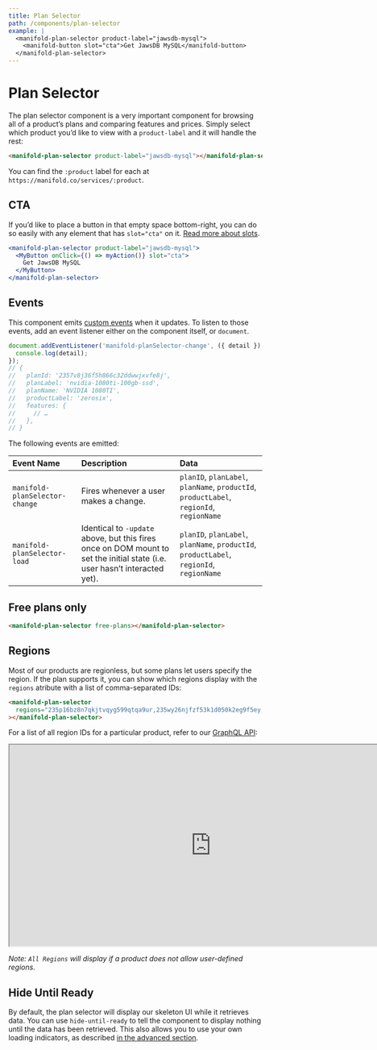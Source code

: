 ```yaml
---
title: Plan Selector
path: /components/plan-selector
example: |
  <manifold-plan-selector product-label="jawsdb-mysql">
    <manifold-button slot="cta">Get JawsDB MySQL</manifold-button>
  </manifold-plan-selector>
---
```


# Plan Selector

The plan selector component is a very important component for browsing all of a product’s plans and
comparing features and prices. Simply select which product you’d like to view with a `product-label`
and it will handle the rest:

```html
<manifold-plan-selector product-label="jawsdb-mysql"></manifold-plan-selector>
```

You can find the `:product` label for each at `https://manifold.co/services/:product`.

## CTA

If you’d like to place a button in that empty space bottom-right, you can do so easily with any
element that has `slot="cta"` on it. [Read more about slots][slot].

```jsx
<manifold-plan-selector product-label="jawsdb-mysql">
  <MyButton onClick={() => myAction()} slot="cta">
    Get JawsDB MySQL
  </MyButton>
</manifold-plan-selector>
```

## Events

This component emits [custom events][custom-events] when it updates. To listen to those events, add
an event listener either on the component itself, or `document`.

```js
document.addEventListener('manifold-planSelector-change', ({ detail }) => {
  console.log(detail);
});
// {
//   planId: '2357v8j36f5h866c32ddwwjxvfe8j',
//   planLabel: 'nvidia-1080ti-100gb-ssd',
//   planName: 'NVIDIA 1080TI',
//   productLabel: 'zerosix',
//   features: {
//     // …
//   },
// }
```

The following events are emitted:

| Event Name                     | Description                                                                                                                | Data                                                                                     |
| :----------------------------- | :------------------------------------------------------------------------------------------------------------------------- | :--------------------------------------------------------------------------------------- |
| `manifold-planSelector-change` | Fires whenever a user makes a change.                                                                                      | `planID`, `planLabel`, `planName`, `productId`, `productLabel`, `regionId`, `regionName` |
| `manifold-planSelector-load`   | Identical to `-update` above, but this fires once on DOM mount to set the initial state (i.e. user hasn’t interacted yet). | `planID`, `planLabel`, `planName`, `productId`, `productLabel`, `regionId`, `regionName` |

## Free plans only

```html
<manifold-plan-selector free-plans></manifold-plan-selector>
```

## Regions

Most of our products are regionless, but some plans let users specify the region. If the plan
supports it, you can show which regions display with the `regions` atribute with a list of
comma-separated IDs:

```html
<manifold-plan-selector
  regions="235p16bz8n7qkjtvqyg599qtqa9ur,235wy26njfzf53k1d050k2eg9f5ey,235u7nm47cknwjyjdyqwxg070zfmm"
></manifold-plan-selector>
```

For a list of all region IDs for a particular product, refer to our [GraphQL API][graphql-api]:

<iframe src="https://graphqlbin.com/v2/gnyVCY" height="400" width="800"></iframe>

_Note: `All Regions` will display if a product does not allow user-defined regions._

## Hide Until Ready

By default, the plan selector will display our skeleton UI while it retrieves data. You can use
`hide-until-ready` to tell the component to display nothing until the data has been retrieved. This
also allows you to use your own loading indicators, as described [in the advanced
section][custom-loaders].

[custom-loaders]: /advanced/authentication
[custom-events]: https://developer.mozilla.org/en-US/docs/Web/API/CustomEvent/CustomEvent
[graphql-api]: https://api.manifold.co
[slot]: https://stenciljs.com/docs/templating-jsx/
